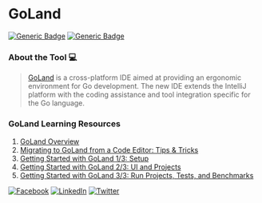 # GoLand
[![Generic Badge](https://img.shields.io/badge/JetBrains_Tools-royalblue.svg)](https://www.jetbrains.com)
[![Generic Badge](https://img.shields.io/badge/CodeOps.Tech-royalblue.svg)](https://codeops.tech)

### About the Tool 💻

>  [GoLand](https://www.jetbrains.com/go/) is a cross-platform IDE aimed at providing an ergonomic environment for Go development. The new IDE extends the IntelliJ platform with the coding assistance and tool integration specific for the Go language.

### GoLand Learning Resources
1. [GoLand Overview](https://www.youtube.com/watch?v=DlF6EJurb88&list=PLQ176FUIyIUaXlyMXddbZ7TOdW2Yns4yV&index=3&t=1s)
2. [Migrating to GoLand from a Code Editor: Tips & Tricks](https://www.youtube.com/watch?v=GDHET-k4zz4&list=PLQ176FUIyIUaXlyMXddbZ7TOdW2Yns4yV&index=5)
3. [Getting Started with GoLand 1/3: Setup](https://www.youtube.com/watch?v=AufkDPEI2qA&list=PLQ176FUIyIUaXlyMXddbZ7TOdW2Yns4yV&index=6)
4. [Getting Started with GoLand 2/3: UI and Projects](https://www.youtube.com/watch?v=VI0UiI0FKss&list=PLQ176FUIyIUaXlyMXddbZ7TOdW2Yns4yV&index=7)
4. [Getting Started with GoLand 3/3: Run Projects, Tests, and Benchmarks](https://www.youtube.com/watch?v=h-GWnAyKr_Y&list=PLQ176FUIyIUaXlyMXddbZ7TOdW2Yns4yV&index=8)




[![Facebook](https://img.shields.io/static/v1.svg?label=connect&message=@CodeOpsTech&color=grey&logo=facebook&style=flat&logoColor=white&colorA=royalblue)](https://www.facebook.com/CodeOpsTech)
[![LinkedIn](https://img.shields.io/static/v1.svg?label=connect&message=@CodeOpsTech&color=grey&logo=linkedin&style=flat&logoColor=white&colorA=royalblue)](https://www.linkedin.com/company/codeops-technologies/)
[![Twitter](https://img.shields.io/static/v1.svg?label=connect&message=@CodeOpsTech&color=grey&logo=twitter&style=flat&logoColor=white&colorA=royalblue)](https://twitter.com/CodeOpsTech)
